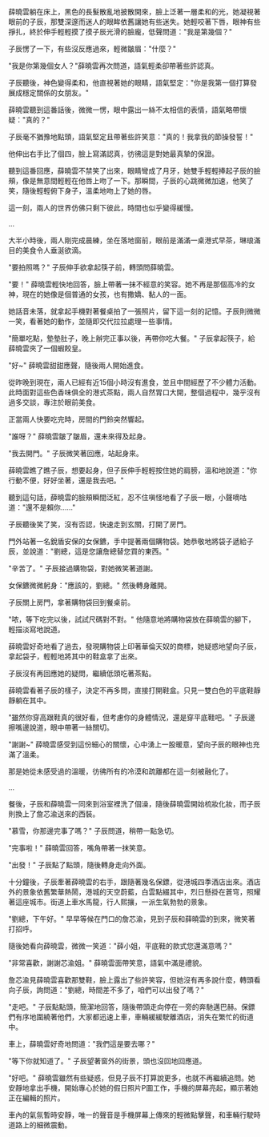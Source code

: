 薛曉雲躺在床上，黑色的長髮散亂地披散開來，臉上泛著一層柔和的光，她凝視著眼前的子辰，那雙深邃而迷人的眼眸依舊讓她有些迷失。她輕咬著下唇，眼神有些掙扎，終於伸手輕輕摸了摸子辰光滑的臉龐，低聲問道："我是第幾個？"

子辰愣了一下，有些沒反應過來，輕微皺眉："什麼？"

"我是你第幾個女人？"薛曉雲再次問道，語氣輕柔卻帶著些許認真。

子辰聽後，神色變得柔和，他直視著她的眼睛，語氣堅定："你是我第一個打算發展成穩定關係的女朋友。"

薛曉雲聽到這番話後，微微一愣，眼中露出一絲不太相信的表情，語氣略帶懷疑："真的？"

子辰毫不猶豫地點頭，語氣堅定且帶著些許笑意："真的！我拿我的節操發誓！"

他伸出右手比了個四，臉上寫滿認真，彷彿這是對她最真摯的保證。

聽到這番回應，薛曉雲不禁笑了出來，眼睛彎成了月牙，她雙手輕輕捧起子辰的臉頰，像是無意間輕輕在他唇上吻了一下。那瞬間，子辰的心跳微微加速，他笑了笑，隨後輕輕俯下身子，溫柔地吻上了她的唇。

這一刻，兩人的世界仿佛只剩下彼此，時間也似乎變得緩慢。

...

大半小時後，兩人剛完成晨練，坐在落地窗前，眼前是滿滿一桌港式早茶，琳琅滿目的美食令人垂涎欲滴。

"要拍照嗎？" 子辰伸手欲拿起筷子前，轉頭問薛曉雲。

"要！" 薛曉雲輕快地回答，臉上帶著一抹不經意的笑容。她不再是那個高冷的女神，現在的她像是個普通的女孩，也有撒嬌、黏人的一面。

她話音未落，就拿起手機對著餐桌拍了一張照片，留下這一刻的記憶。子辰則微微一笑，看著她的動作，並隨即交代拉拉處理一些事情。

"簡單吃點，墊墊肚子，晚上辦完正事以後，再帶你吃大餐。" 子辰拿起筷子，給薛曉雲夾了一個蝦餃皇。

"好~" 薛曉雲甜甜應聲，隨後兩人開始進食。

從昨晚到現在，兩人已經有近15個小時沒有進食，並且中間經歷了不少體力活動。此時面對這些色香味俱全的港式茶點，兩人自然胃口大開，整個過程中，幾乎沒有過多交談，專注於眼前美食。

正當兩人快要吃完時，房間的門鈴突然響起。

"誰呀？" 薛曉雲皺了皺眉，還未來得及起身。

"我去開門。" 子辰微笑著回應，站起身來。

薛曉雲瞧了瞧子辰，想要起身，但子辰伸手輕輕按住她的肩膀，溫和地說道："你行動不便，好好坐著，還是我去吧。"

聽到這句話，薛曉雲的臉頰瞬間泛紅，忍不住嗔怪地看了子辰一眼，小聲嘀咕道："還不是賴你……"

子辰聽後笑了笑，沒有否認，快速走到玄關，打開了房門。

門外站著一名銳盾安保的女保鑣，手中提著兩個購物袋。她恭敬地將袋子遞給子辰，並說道："劉總，這是您讓詹總替您買的東西。"

"辛苦了。" 子辰接過購物袋，對她微笑著道謝。

女保鑣微微躬身："應該的，劉總。" 然後轉身離開。

子辰關上房門，拿著購物袋回到餐桌前。

"哝，等下吃完以後，試試尺碼對不對。" 他隨意地將購物袋放在薛曉雲的腳下，輕描淡寫地說道。

薛曉雲好奇地看了過去，發現購物袋上印著華倫天奴的商標，她疑惑地望向子辰，拿起袋子，輕輕地將其中的鞋盒拿了出來。

子辰沒有再回應她的疑問，繼續低頭吃著茶點。

薛曉雲看著子辰的樣子，決定不再多問，直接打開鞋盒。只見一雙白色的平底鞋靜靜躺在其中。

"雖然你穿高跟鞋真的很好看，但考慮你的身體情況，還是穿平底鞋吧。" 子辰邊擦嘴邊說道，眼中帶著一絲關切。

"謝謝~" 薛曉雲感受到這份細心的關懷，心中湧上一股暖意，望向子辰的眼神也充滿了溫柔。

那是她從未感受過的溫暖，彷彿所有的冷漠和疏離都在這一刻被融化了。

...

餐後，子辰和薛曉雲一同來到浴室裡洗了個澡，隨後薛曉雲開始梳妝化妝，而子辰則換上了詹芯渝送來的西裝。

"慕雪，你那邊完事了嗎？" 子辰問道，稍帶一點急切。

"完事啦！" 薛曉雲回答，嘴角帶著一抹笑意。

"出發！" 子辰點了點頭，隨後轉身走向外面。

十分鐘後，子辰牽著薛曉雲的右手，跟隨著幾名保鏢，從港城四季酒店出來。酒店外的景象依舊繁華熱鬧，港城的天空蔚藍，白雲點綴其中，烈日懸掛在蒼穹，照耀著這座城市。街道上車水馬龍，行人熙攘，一派生氣勃勃的景象。

"劉總，下午好。" 早早等候在門口的詹芯渝，見到子辰和薛曉雲的到來，微笑著打招呼。

隨後她看向薛曉雲，微微一笑道："薛小姐，平底鞋的款式您還滿意嗎？"

"非常喜歡，謝謝芯渝姐。" 薛曉雲面帶笑意，語氣中滿是禮貌。

詹芯渝見薛曉雲喜歡那雙鞋，臉上露出了些許笑容，但她沒有再多說什麼，轉頭看向子辰，詢問道："劉總，時間差不多了，咱們可以出發了嗎？"

"走吧。" 子辰點點頭，簡潔地回答，隨後帶頭走向停在一旁的奔馳邁巴赫。保鏢們有序地圍繞著他們，大家都迅速上車，車輛緩緩駛離酒店，消失在繁忙的街道中。

車上，薛曉雲好奇地問道："我們這是要去哪？"

"等下你就知道了。" 子辰望著窗外的街景，頭也沒回地回應道。

"好吧。" 薛曉雲雖然有些疑惑，但見子辰不打算說更多，也就不再繼續追問。她安靜地拿出手機，開始專心於她的假日照片P圖工作，手機的屏幕亮起，顯示著她正在編輯的照片。

車內的氣氛暫時安靜，唯一的聲音是手機屏幕上傳來的輕微點擊聲，和車輛行駛時道路上的細微震動。
